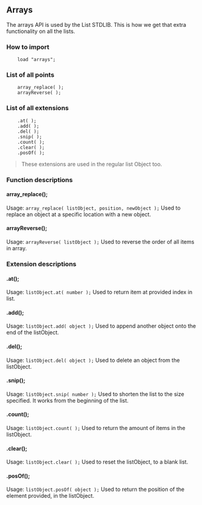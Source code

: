 ## Arrays
The arrays API is used by the List STDLIB. This is how we get that extra functionality on all the lists.

### How to import
~~~ mani
    load "arrays";
~~~

### List of all points
~~~ mani
    array_replace( );
    arrayReverse( );
~~~

### List of all extensions
~~~ mani
    .at( );
    .add( );
    .del( );
    .snip( );
    .count( );
    .clear( );
    .posOf( );
~~~

> These extensions are used in the regular list Object too.

### Function descriptions

#### array_replace();
Usage: `array_replace( listObject, position, newObject );`
Used to replace an object at a specific location with a new object.

#### arrayReverse();
Usage: `arrayReverse( listObject );`
Used to reverse the order of all items in array.

### Extension descriptions

#### .at();
Usage: `listObject.at( number );`
Used to return item at provided index in list.

#### .add();
Usage: `listObject.add( object );`
Used to append another object onto the end of the listObject.

#### .del();
Usage: `listObject.del( object );`
Used to delete an object from the listObject.

#### .snip();
Usage: `listObject.snip( number );`
Used to shorten the list to the size specified. It works from the beginning of the list.

#### .count();
Usage: `listObject.count( );`
Used to return the amount of items in the listObject.

#### .clear();
Usage: `listObject.clear( );`
Used to reset the listObject, to a blank list.

#### .posOf();
Usage: `listObject.posOf( object );`
Used to return the position of the element provided, in the listObject.